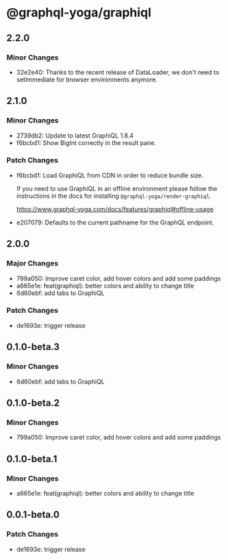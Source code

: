 # @graphql-yoga/graphiql

## 2.2.0

### Minor Changes

- 32e2e40: Thanks to the recent release of DataLoader, we don't need to setImmediate for browser environments anymore.

## 2.1.0

### Minor Changes

- 2739db2: Update to latest GraphiQL 1.8.4
- f6bcbd1: Show BigInt correctly in the result pane.

### Patch Changes

- f6bcbd1: Load GraphiQL from CDN in order to reduce bundle size.

  If you need to use GraphiQL in an offline environment please follow the instructions in the docs for installing `@graphql-yoga/render-graphiql`.

  https://www.graphql-yoga.com/docs/features/graphiql#offline-usage

- e207079: Defaults to the current pathname for the GraphQL endpoint.

## 2.0.0

### Major Changes

- 799a050: Improve caret color, add hover colors and add some paddings
- a665e1e: feat(graphiql): better colors and ability to change title
- 6d60ebf: add tabs to GraphiQL

### Patch Changes

- de1693e: trigger release

## 0.1.0-beta.3

### Minor Changes

- 6d60ebf: add tabs to GraphiQL

## 0.1.0-beta.2

### Minor Changes

- 799a050: Improve caret color, add hover colors and add some paddings

## 0.1.0-beta.1

### Minor Changes

- a665e1e: feat(graphiql): better colors and ability to change title

## 0.0.1-beta.0

### Patch Changes

- de1693e: trigger release

